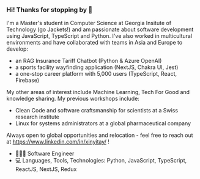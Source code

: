 ### Hi! Thanks for stopping by 👋

I'm a Master's student in Computer Science at Georgia Insitute of Technology (go Jackets!) and am passionate about software development using JavaScript, TypeScript and Python. I've also worked in multicultural environments and have collaborated with teams in Asia and Europe to develop:
- an RAG Insurance Tariff Chatbot (Python & Azure OpenAI)
- a sports facility wayfinding application (NextJS, Chakra UI, Jest)
- a one-stop career platform with 5,000 users (TypeScript, React, Firebase)

My other areas of interest include Machine Learning, Tech For Good and knowledge sharing. My previous workshops include:
- Clean Code and software craftsmanship for scientists at a Swiss research institute
- Linux for systems administrators at a global pharmaceutical company

Always open to global opportunities and relocation - feel free to reach out at https://www.linkedin.com/in/xinyitay/ ! 

- 👩🏻‍💻  Software Engineer
- :computer: Languages, Tools, Technologies: Python, JavaScript, TypeScript, ReactJS, NextJS, Redux

<!--
**xinyitay/xinyitay** is a ✨ _special_ ✨ repository because its `README.md` (this file) appears on your GitHub profile.

Here are some ideas to get you started:

- 🔭 I’m currently working on ...
- 🌱 I’m currently learning ...
- 👯 I’m looking to collaborate on ...
- 🤔 I’m looking for help with ...
- 💬 Ask me about ...
- 📫 How to reach me: ...
- 😄 Pronouns: ...
- ⚡ Fun fact: ...

-->
